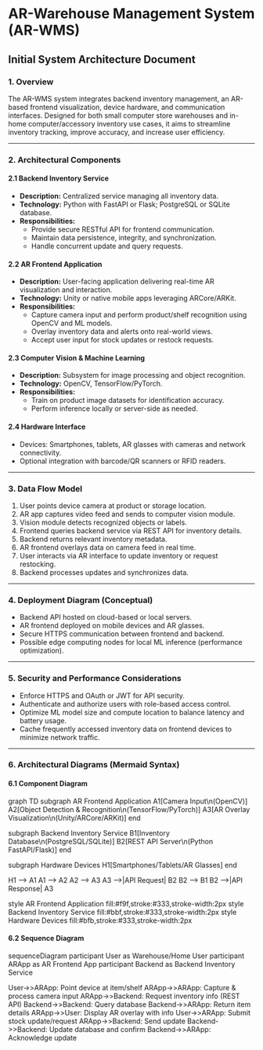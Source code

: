 # AR-Warehouse Management System (AR-WMS)  
## Initial System Architecture Document

### 1. Overview  
The AR-WMS system integrates backend inventory management, an AR-based frontend visualization, device hardware, and communication interfaces. Designed for both small computer store warehouses and in-home computer/accessory inventory use cases, it aims to streamline inventory tracking, improve accuracy, and increase user efficiency.

---

### 2. Architectural Components

#### 2.1 Backend Inventory Service  
- **Description:** Centralized service managing all inventory data.  
- **Technology:** Python with FastAPI or Flask; PostgreSQL or SQLite database.  
- **Responsibilities:**  
  - Provide secure RESTful API for frontend communication.  
  - Maintain data persistence, integrity, and synchronization.  
  - Handle concurrent update and query requests.

#### 2.2 AR Frontend Application  
- **Description:** User-facing application delivering real-time AR visualization and interaction.  
- **Technology:** Unity or native mobile apps leveraging ARCore/ARKit.  
- **Responsibilities:**  
  - Capture camera input and perform product/shelf recognition using OpenCV and ML models.  
  - Overlay inventory data and alerts onto real-world views.  
  - Accept user input for stock updates or restock requests.

#### 2.3 Computer Vision & Machine Learning  
- **Description:** Subsystem for image processing and object recognition.  
- **Technology:** OpenCV, TensorFlow/PyTorch.  
- **Responsibilities:**  
  - Train on product image datasets for identification accuracy.  
  - Perform inference locally or server-side as needed.

#### 2.4 Hardware Interface  
- Devices: Smartphones, tablets, AR glasses with cameras and network connectivity.  
- Optional integration with barcode/QR scanners or RFID readers.

---

### 3. Data Flow Model

1. User points device camera at product or storage location.  
2. AR app captures video feed and sends to computer vision module.  
3. Vision module detects recognized objects or labels.  
4. Frontend queries backend service via REST API for inventory details.  
5. Backend returns relevant inventory metadata.  
6. AR frontend overlays data on camera feed in real time.  
7. User interacts via AR interface to update inventory or request restocking.  
8. Backend processes updates and synchronizes data.

---

### 4. Deployment Diagram (Conceptual)  

- Backend API hosted on cloud-based or local servers.  
- AR frontend deployed on mobile devices and AR glasses.  
- Secure HTTPS communication between frontend and backend.  
- Possible edge computing nodes for local ML inference (performance optimization).

---

### 5. Security and Performance Considerations  

- Enforce HTTPS and OAuth or JWT for API security.  
- Authenticate and authorize users with role-based access control.  
- Optimize ML model size and compute location to balance latency and battery usage.  
- Cache frequently accessed inventory data on frontend devices to minimize network traffic.

---

### 6. Architectural Diagrams (Mermaid Syntax)

#### 6.1 Component Diagram

graph TD
subgraph AR Frontend Application
A1[Camera Input\n(OpenCV)]
A2[Object Detection & Recognition\n(TensorFlow/PyTorch)]
A3[AR Overlay Visualization\n(Unity/ARCore/ARKit)]
end

subgraph Backend Inventory Service
B1[Inventory Database\n(PostgreSQL/SQLite)]
B2[REST API Server\n(Python FastAPI/Flask)]
end

subgraph Hardware Devices
H1[Smartphones/Tablets/AR Glasses]
end

H1 --> A1
A1 --> A2
A2 --> A3
A3 -->|API Request| B2
B2 --> B1
B2 -->|API Response| A3

style AR Frontend Application fill:#f9f,stroke:#333,stroke-width:2px
style Backend Inventory Service fill:#bbf,stroke:#333,stroke-width:2px
style Hardware Devices fill:#bfb,stroke:#333,stroke-width:2px


#### 6.2 Sequence Diagram

sequenceDiagram
participant User as Warehouse/Home User
participant ARApp as AR Frontend App
participant Backend as Backend Inventory Service

User->>ARApp: Point device at item/shelf
ARApp->>ARApp: Capture & process camera input
ARApp->>Backend: Request inventory info (REST API)
Backend->>Backend: Query database
Backend->>ARApp: Return item details
ARApp->>User: Display AR overlay with info
User->>ARApp: Submit stock update/request
ARApp->>Backend: Send update
Backend->>Backend: Update database and confirm
Backend->>ARApp: Acknowledge update